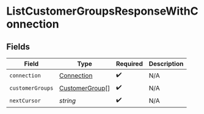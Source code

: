 # ListCustomerGroupsResponseWithConnection


## Fields

| Field                                                   | Type                                                    | Required                                                | Description                                             |
| ------------------------------------------------------- | ------------------------------------------------------- | ------------------------------------------------------- | ------------------------------------------------------- |
| `connection`                                            | [Connection](../../models/shared/connection.md)         | :heavy_check_mark:                                      | N/A                                                     |
| `customerGroups`                                        | [CustomerGroup](../../models/shared/customergroup.md)[] | :heavy_check_mark:                                      | N/A                                                     |
| `nextCursor`                                            | *string*                                                | :heavy_check_mark:                                      | N/A                                                     |
